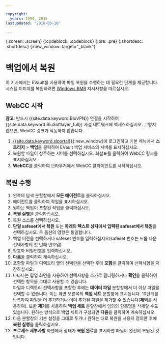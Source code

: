 ```yaml
---

copyright:
  years: 1994, 2018
lastupdated: "2018-05-16"

---
```

{:screen: .screen}
{:codeblock: .codeblock}
{:pre: .pre}
{:shortdesc: .shortdesc}
{:new_window: target="_blank"}

# 백업에서 복원

이 기사에서는 EVault를 사용하여 파일 복원을 수행하는 데 필요한 단계를 제공합니다. 시스템 이미지를 복원하려면 [Windows BMR](restoring-evault-bmr-system-volume-image.html) 지시사항을 따르십시오. 

## WebCC 시작

**참고**: 반드시 {{site.data.keyword.BluVPN}} 연결을 시작하여 {{site.data.keyword.BluSoftlayer_full}} 사설 네트워크에 액세스하십시오. 그렇지 않으면, WebCC 링크가 작동하지 않습니다. 

1. [{{site.data.keyword.slportal}}](https://control.softlayer.com/){:new_window}에 로그인하고 기본 메뉴에서 **스토리지** > **백업**을 클릭하여 EVault 백업 서비스의 서버를 표시하십시오.  
2. 복원할 파일이 상주하는 서버를 선택하십시오. 화살표를 클릭하여 WebCC 링크를 표시하십시오. 
3. **WebCC**를 클릭하여 브라우저에서 WebCC 클라이언트를 시작하십시오.  

## 복원 수행

1. 왼쪽의 탐색 분할창에서 **모든 에이전트**를 클릭하십시오. 
2. 에이전트를 클릭하여 작업을 표시하십시오. 
3. 원하는 백업이 포함된 작업을 클릭하십시오. 
4. **복원 실행**을 클릭하십시오. 
5. 복원 소스를 선택하십시오. 
6. **단일 safeset에서 복원** 또는 **아래의 텍스트 상자에서 입력된 safeset에서 복원**을 선택하십시오. 두 옵션의 영향은 동일합니다. 
7. 백업 버전을 선택하거나 safeset 번호를 입력하십시오(safeset 번호는 드롭 다운 선택사항의 첫 번째 번호임). 
8. 암호화 비밀번호를 입력하십시오. 
9. **다음**을 클릭하여 계속하십시오. 
10. 포함할 파일과 디렉토리 옆의 선택란을 선택한 후에 **포함**을 클릭하여 선택사항을 저장하십시오. 
11. 나타나는 팝업 화면을 사용하여 선택사항을 추가로 필터링하거나 **확인**을 클릭하여 선택한 항목을 그대로 사용할 수 있습니다. <br/>
파일과 디렉토리 선택사항을 포함한 후에는 **데이터 파일** 분할창에서 더 이상 파일을 선택할 수 없습니다. 이는 화면 오른쪽의 **백업 세트** 분할창에 표시됩니다. 10단계를 반복하여 파일을 더 추가하거나 이미 추가된 파일을 제거할 수 있습니다(**제외**를 사용하여). 또한 **제거**를 사용하여 **백업 세트** 분할창에서 임의의 항목명을 삭제할 수도 있습니다. 원하는 방식으로 백업 세트가 구성되면 **다음**을 클릭하여 계속하십시오. 
12. 다음 분할창의 기본 설정을 그대로 두거나 원하는 대로 복원을 사용자 정의한 후에 **복원 실행**을 클릭하십시오.  
13. **프로세스 세부사항** 화면에서 상태가 **복원 완료**를 표시하면 파일이 완전히 복원된 것입니다. 
